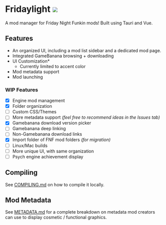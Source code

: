 # Fridaylight ![](https://img.shields.io/badge/Vue.js-35495E?style=for-the-badge&logo=vue.js&logoColor=4FC08D)
A mod manager for Friday Night Funkin mods! Built using Tauri and Vue.

## Features

- An organized UI, including a mod list sidebar and a dedicated mod page.
- Integrated GameBanana browsing + downloading
- UI Customization*
  - Currently limited to accent color
- Mod metadata support
- Mod launching

### WIP Features

- [x] Engine mod management
- [x] Folder organization
- [ ] Custom CSS/Themes
- [ ] More metadata support *(feel free to recommend ideas in the Issues tab)*
- [x] Gamebanana download version picker
- [ ] Gamebanana deep linking
- [ ] Non-Gamebanana download links
- [x] Import folder of FNF mod folders *(for migration)*
- [ ] Linux/Mac builds
- [ ] More unique UI, with same organization
- [ ] Psych engine achievement display

## Compiling
See [COMPILING.md](/docs/COMPILING.md) on how to compile it locally.

## Mod Metadata
See [METADATA.md](/docs/METADATA.md) for a complete breakdown on metadata mod creators can use to display cosmetic / functional graphics.
